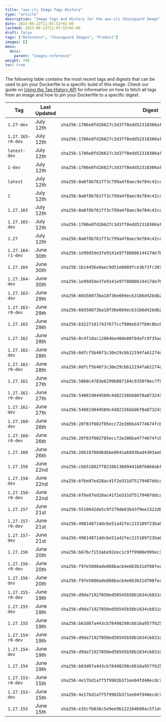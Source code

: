 ```yaml
---
title: "aws-cli Image Tags History"
type: "article"
description: "Image Tags and History for the aws-cli Chainguard Image"
date: 2023-06-22T11:07:52+02:00
lastmod: 2023-06-22T11:07:52+02:00
draft: false
tags: ["Reference", "Chainguard Images", "Product"]
images: []
menu:
  docs:
    parent: "images-reference"
weight: 700
toc: true
---
```


The following table contains the most recent tags and digests that can be used to pin your Dockerfile to a specific build of this image. Check our guide on [Using the Tag History API](/chainguard/chainguard-images/using-the-tag-history-api/) for information on how to fetch all tags from an image and how to pin your Dockerfile to a specific digest.

| Tag               | Last Updated | Digest                                                                    |
|-------------------|--------------|---------------------------------------------------------------------------|
| `1.27-dev`        | July 12th    | `sha256:1706e8fd26627c3d37f8edd52318306aff5ff81c31a00e52072a64d20bde652d` |
| `1.27.165-r0-dev` | July 12th    | `sha256:1706e8fd26627c3d37f8edd52318306aff5ff81c31a00e52072a64d20bde652d` |
| `latest-dev`      | July 12th    | `sha256:1706e8fd26627c3d37f8edd52318306aff5ff81c31a00e52072a64d20bde652d` |
| `1-dev`           | July 12th    | `sha256:1706e8fd26627c3d37f8edd52318306aff5ff81c31a00e52072a64d20bde652d` |
| `latest`          | July 12th    | `sha256:0a0f8b761ff3c799a4f8aec9e784c42cc16baab9ac8f98fb3b0dd219b577e044` |
| `1`               | July 12th    | `sha256:0a0f8b761ff3c799a4f8aec9e784c42cc16baab9ac8f98fb3b0dd219b577e044` |
| `1.27.165`        | July 12th    | `sha256:0a0f8b761ff3c799a4f8aec9e784c42cc16baab9ac8f98fb3b0dd219b577e044` |
| `1.27.165-dev`    | July 12th    | `sha256:1706e8fd26627c3d37f8edd52318306aff5ff81c31a00e52072a64d20bde652d` |
| `1.27`            | July 12th    | `sha256:0a0f8b761ff3c799a4f8aec9e784c42cc16baab9ac8f98fb3b0dd219b577e044` |
| `1.27.164-r1-dev` | June 30th    | `sha256:1e99d5de37e9141e97f8880b14417de7bf9b8d9e9929818b94ba7edf338e8f8a` |
| `1.27.164`        | June 30th    | `sha256:1b14456a9aec9d51e6089fce3b73fc3073d9d04b552a492377a3127a80413850` |
| `1.27.164-dev`    | June 30th    | `sha256:1e99d5de37e9141e97f8880b14417de7bf9b8d9e9929818b94ba7edf338e8f8a` |
| `1.27.163-dev`    | June 29th    | `sha256:60350073ba18f36e669ecb31b6d42bdb2f9286423d104b3b0bdca673777a0b0f` |
| `1.27.163-r0-dev` | June 29th    | `sha256:60350073ba18f36e669ecb31b6d42bdb2f9286423d104b3b0bdca673777a0b0f` |
| `1.27.163`        | June 29th    | `sha256:b32271017437677ccf906eb37fb0c8bc05be68bda06baac3317e44546154a1a3` |
| `1.27.162`        | June 28th    | `sha256:0c4f10ac12064be40de00f84afc9f35ac21a0d0903a88f228dbadff552f2a584` |
| `1.27.162-dev`    | June 28th    | `sha256:0dfcf5b46f3c30e29cbb12194fa61274ca47dd6f4c2308fcfbc3f79a9392bcea` |
| `1.27.162-r0-dev` | June 28th    | `sha256:0dfcf5b46f3c30e29cbb12194fa61274ca47dd6f4c2308fcfbc3f79a9392bcea` |
| `1.27.161`        | June 27th    | `sha256:5060c4783e6299b807184c9350f0ec7f93494f4220e516b68719e0999b4f1943` |
| `1.27.161-r0-dev` | June 27th    | `sha256:540819044569c4d82156bb06f8a87324326384b584b6cef7ca0309b462ade8eb` |
| `1.27.161-dev`    | June 27th    | `sha256:540819044569c4d82156bb06f8a87324326384b584b6cef7ca0309b462ade8eb` |
| `1.27.160-dev`    | June 26th    | `sha256:20f83f002f05ecc72e206ba4774674fcb6dd16db5dc3e71b831b97dfc40163d5` |
| `1.27.160-r0-dev` | June 26th    | `sha256:20f83f002f05ecc72e206ba4774674fcb6dd16db5dc3e71b831b97dfc40163d5` |
| `1.27.160`        | June 26th    | `sha256:26b18780d6dbbe0641a6893bad4303ae85a1a838dffb4f2394eb18b7f3ba2c4c` |
| `1.27.158`        | June 22nd    | `sha256:cbb518827f8210b13609441b0fb860abfbdd3fa749fa971da49234272ff8f58d` |
| `1.27.158-dev`    | June 22nd    | `sha256:6f6e87ed28ac41f2e331d75179407ddca18f265ff6b8e9b94e430fcc06449261` |
| `1.27.158-r0-dev` | June 22nd    | `sha256:6f6e87ed28ac41f2e331d75179407ddca18f265ff6b8e9b94e430fcc06449261` |
| `1.27.157`        | June 21st    | `sha256:5510642de5c9f279de63b43f9ee1322dbffaeec84b1ef9a24054f7491766f0c6` |
| `1.27.157-r0-dev` | June 21st    | `sha256:49814871ddc6e51a42fec215109f23ba86d4da97659d7cff0f56c9753a8f5f41` |
| `1.27.157-dev`    | June 21st    | `sha256:49814871ddc6e51a42fec215109f23ba86d4da97659d7cff0f56c9753a8f5f41` |
| `1.27.156`        | June 20th    | `sha256:b676cf153abe92eec1c9ff9980e999ec3aafa9ccc93c3df15a7be516b14393c1` |
| `1.27.156-r0-dev` | June 20th    | `sha256:f97e5800ade868bacb4e663b31df08fea6c8ee604f3edd26496fd9b172efebfc` |
| `1.27.156-dev`    | June 20th    | `sha256:f97e5800ade868bacb4e663b31df08fea6c8ee604f3edd26496fd9b172efebfc` |
| `1.27.155-r0-dev` | June 19th    | `sha256:d9da71927050ed50545b58b1634cb831d571c6dadc47bf93ae0ae5039a0ffb40` |
| `1.27.155-dev`    | June 19th    | `sha256:d9da71927050ed50545b58b1634cb831d571c6dadc47bf93ae0ae5039a0ffb40` |
| `1.27.155`        | June 19th    | `sha256:b63d07a443cb78498298c6616a957f6255a19799a0038b714dc87dd5c4fdc1b1` |
| `1.27.154-r0-dev` | June 19th    | `sha256:d9da71927050ed50545b58b1634cb831d571c6dadc47bf93ae0ae5039a0ffb40` |
| `1.27.154-dev`    | June 19th    | `sha256:d9da71927050ed50545b58b1634cb831d571c6dadc47bf93ae0ae5039a0ffb40` |
| `1.27.154`        | June 19th    | `sha256:b63d07a443cb78498298c6616a957f6255a19799a0038b714dc87dd5c4fdc1b1` |
| `1.27.153-r0-dev` | June 15th    | `sha256:4e17bd1aff5f9902b371ee04fd40ecdc7b981360027ab98a4c950047f87f0c3a` |
| `1.27.153-dev`    | June 15th    | `sha256:4e17bd1aff5f9902b371ee04fd40ecdc7b981360027ab98a4c950047f87f0c3a` |
| `1.27.153`        | June 15th    | `sha256:e35cfb036c5e9ee9b122104b90ac5f1d42b6cc1f0a5d47c5eb1d4e20580f1cbf` |
